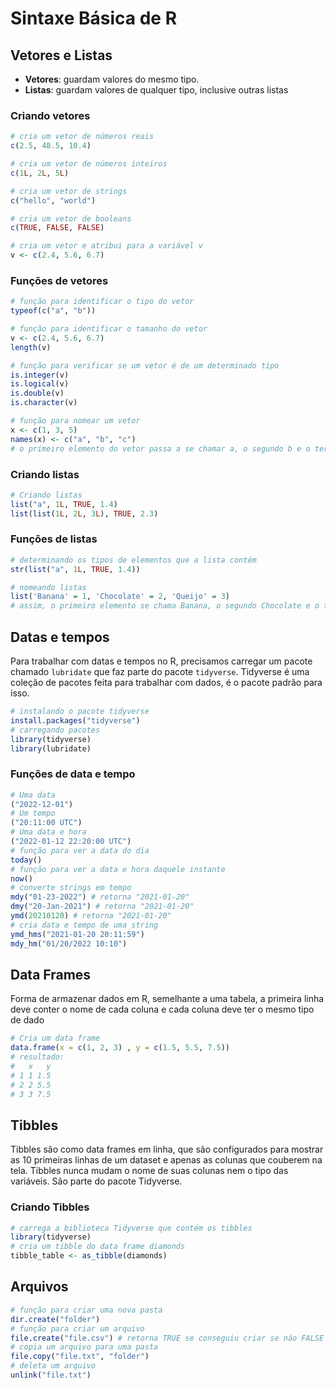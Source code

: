 # Sintaxe Básica de R

## Vetores e Listas

- **Vetores**: guardam valores do mesmo tipo.
- **Listas**: guardam valores de qualquer tipo, inclusive outras listas


### Criando vetores

```R
# cria um vetor de números reais
c(2.5, 48.5, 10.4)

# cria um vetor de números inteiros
c(1L, 2L, 5L)

# cria um vetor de strings
c("hello", "world")

# cria um vetor de booleans
c(TRUE, FALSE, FALSE)

# cria um vetor e atribui para a variável v
v <- c(2.4, 5.6, 6.7)
```

### Funções de vetores

```R
# função para identificar o tipo do vetor
typeof(c("a", "b"))

# função para identificar o tamanho do vetor
v <- c(2.4, 5.6, 6.7)
length(v)

# função para verificar se um vetor é de um determinado tipo
is.integer(v)
is.logical(v)
is.double(v)
is.character(v)

# função para nomear um vetor
x <- c(1, 3, 5)
names(x) <- c("a", "b", "c")
# o primeiro elemento do vetor passa a se chamar a, o segundo b e o terceiro c
```

### Criando listas

```R
# Criando listas
list("a", 1L, TRUE, 1.4)
list(list(1L, 2L, 3L), TRUE, 2.3)
```

### Funções de listas

```R
# determinando os tipos de elementos que a lista contém
str(list("a", 1L, TRUE, 1.4))

# nomeando listas
list('Banana' = 1, 'Chocolate' = 2, 'Queijo' = 3)
# assim, o primeiro elemento se chama Banana, o segundo Chocolate e o terceiro Queijo
``` 

## Datas e tempos

Para trabalhar com datas e tempos no R, precisamos carregar um pacote chamado `lubridate` que faz parte do pacote `tidyverse`. Tidyverse é uma coleção de pacotes feita para trabalhar com dados, é o pacote padrão para isso.

```R
# instalando o pacote tidyverse
install.packages("tidyverse")
# carregando pacotes
library(tidyverse)
library(lubridate)
```

### Funções de data e tempo

```R
# Uma data
("2022-12-01")
# Um tempo
("20:11:00 UTC")
# Uma data e hora
("2022-01-12 22:20:00 UTC")
# função para ver a data do dia
today()
# função para ver a data e hora daquele instante
now()
# converte strings em tempo
mdy("01-23-2022") # retorna "2021-01-20"
dmy("20-Jan-2021") # retorna "2021-01-20"
ymd(20210120) # retorna "2021-01-20"
# cria data e tempo de uma string
ymd_hms("2021-01-20 20:11:59")
mdy_hm("01/20/2022 10:10")
```

## Data Frames

Forma de armazenar dados em R, semelhante a uma tabela, a primeira linha deve conter o nome de cada coluna e cada coluna deve ter o mesmo tipo de dado

```R
# Cria um data frame
data.frame(x = c(1, 2, 3) , y = c(1.5, 5.5, 7.5))
# resultado: 
#   x   y
# 1 1 1.5
# 2 2 5.5
# 3 3 7.5
```

## Tibbles

Tibbles são como data frames em linha, que são configurados para mostrar as 10 primeiras linhas de um dataset e apenas as colunas que couberem na tela. Tibbles nunca mudam o nome de suas colunas nem o tipo das variáveis. São parte do pacote Tidyverse.

### Criando Tibbles

```R
# carrega a biblioteca Tidyverse que contém os tibbles
library(tidyverse)
# cria um tibble do data frame diamonds
tibble_table <- as_tibble(diamonds)
```

## Arquivos

```R
# função para criar uma nova pasta
dir.create("folder")
# função para criar um arquivo
file.create("file.csv") # retorna TRUE se conseguiu criar se não FALSE
# copia um arquivo para uma pasta
file.copy("file.txt", "folder")
# deleta um arquivo
unlink("file.txt")
```
